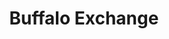 ---
title: "Buffalo Exchange"
url: /portland/buffalo-exchange-southeast-37th-avenue/
shop: clothes
---